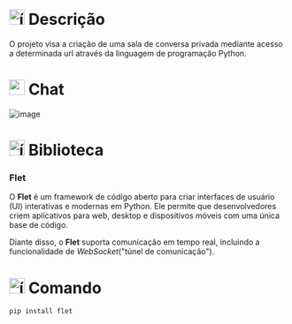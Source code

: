 # <img src="https://github.com/user-attachments/assets/caabfdf0-0f9e-44a3-8200-c6579fe87887" alt="ícone descrição" width="28"> Descrição
O projeto visa a criação de uma sala de conversa privada mediante acesso a determinada url através da linguagem de programação Python.

# <img src="https://github.com/user-attachments/assets/47d24562-bb33-4033-b2d2-ae0ee6f97a6c" alt="speech bubble" width="28"> Chat
![image](https://github.com/user-attachments/assets/63dc8065-2ca2-4684-b0a3-00de4d4cf4b4)

# <img src="https://github.com/user-attachments/assets/644e4582-4a64-437a-8da3-b8d04e662dee" alt="ícone do Python" width="28"> Biblioteca
### Flet
O **Flet** é um framework de código aberto para criar interfaces de usuário (UI) interativas e modernas em Python. Ele permite que desenvolvedores criem aplicativos para web, desktop e dispositivos móveis com uma única base de código.

Diante disso, o **Flet** suporta comunicação em tempo real, incluindo a funcionalidade de _WebSocket_("túnel de comunicação").

# <img src="https://github.com/user-attachments/assets/2bd91f82-43a7-44c6-8fb3-eaa3ca20089e" alt="ícone da tela do terminal" width="28"> Comando
```
pip install flet
```
